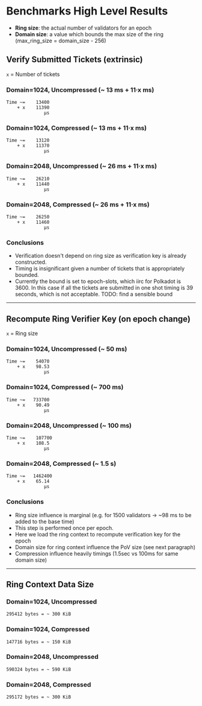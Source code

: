 # Benchmarks High Level Results

- **Ring size**: the actual number of validators for an epoch
- **Domain size**: a value which bounds the max size of the ring (max_ring_size = domain_size - 256)

## Verify Submitted Tickets (extrinsic)

`x` = Number of tickets

### Domain=1024, Uncompressed (~ 13 ms + 11·x ms)

    Time ~=    13400
        + x    11390
                  µs

### Domain=1024, Compressed (~ 13 ms + 11·x ms)

    Time ~=    13120
        + x    11370
                  µs

### Domain=2048, Uncompressed (~ 26 ms + 11·x ms)

    Time ~=    26210
        + x    11440
                  µs

### Domain=2048, Compressed (~ 26 ms + 11·x ms)

    Time ~=    26250
        + x    11460
                  µs

### Conclusions

- Verification doesn't depend on ring size as verification key is already constructed.
- Timing is insignificant given a number of tickets that is appropriately bounded.
- Currently the bound is set to epoch-slots, which iirc for Polkadot is 3600.
  In this case if all the tickets are submitted in one shot timing is 39 seconds, which is not acceptable.
  TODO: find a sensible bound

---

## Recompute Ring Verifier Key (on epoch change)

`x` = Ring size

### Domain=1024, Uncompressed (~ 50 ms)

    Time ~=    54070
        + x    98.53
                  µs

### Domain=1024, Compressed (~ 700 ms)

    Time ~=   733700
        + x    90.49
                  µs

### Domain=2048, Uncompressed (~ 100 ms)

    Time ~=    107700
        + x    108.5
                  µs

### Domain=2048, Compressed (~ 1.5 s)

    Time ~=   1462400
        + x    65.14
                  µs

### Conclusions

- Ring size influence is marginal (e.g. for 1500 validators → ~98 ms to be added to the base time)
- This step is performed once per epoch.
- Here we load the ring context to recompute verification key for the epoch
- Domain size for ring context influence the PoV size (see next paragraph)
- Compression influence heavily timings (1.5sec vs 100ms for same domain size)

---

## Ring Context Data Size

### Domain=1024, Uncompressed

    295412 bytes = ~ 300 KiB

### Domain=1024, Compressed

    147716 bytes = ~ 150 KiB
    
### Domain=2048, Uncompressed

    590324 bytes = ~ 590 KiB

### Domain=2048, Compressed

    295172 bytes = ~ 300 KiB
